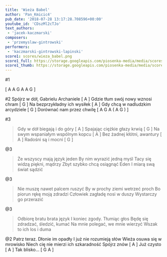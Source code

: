 ```yaml
---
title: 'Wieża Babel'
author: 'Pan_Kmicic4'
pub_date: '2018-07-28 13:17:28.708596+00:00'
youtube_id: 'CDszMl2cTJo'
text_authors:
 - 'jacek-kaczmarski'
composers:
 - 'przemyslaw-gintrowski'
performers:
 - 'kaczmarski-gintrowski-lapinski'
score1: scores/wieza_babel.png
score1_full: https://storage.googleapis.com/piosenka-media/media/scores/wieza_babel.png
score1_thumb: https://storage.googleapis.com/piosenka-media/media/scores/wieza_babel.png.180x0_q85_upscale.png
---
```


#1

[ A  A G A A G ]

#2
Spójrz w dół, Gabrielu Archaniele [ A ]
Gdzie tłum swój nowy wznosi chram [ G ]
Na bezprzykładny ich wysiłek [ A ]
Gdy chcą w nadludzkim arcydziele [ G ]
Dorównać nam przez chwilę [ A G A ( A G ) ]

#3
>Gdy w dół biegają i do góry [ A ]
>Spajając ciężkie głazy krwią [ G ]
>Na swym wspaniałym wspólnym kopcu [ A ]
>Bez żadnej kłótni, awantury [ A ]
>Radośni są i mocni [ G ]

@3
>Że wszyscy mają język jeden
>By nim wyrazić jedną myśl
>Tacy się widzą piękni, mądrzy
>Zbyt szybko chcą osiągnąć Eden
>I miarą swą świat sądzić

@3
>Nie muszę nawet palcem ruszyć
>By w prochy ziemi wetrzeć proch
>Bo piorun rękę moją zdradzi
>Człowiek zagładę nosi w duszy
>Wystarczy go przerazić

@3
>Odbiorę bratu brata język
>I koniec zgody. Tłumiąc głos
>Będę się zdradzać, śledzić, kumać
>Na mnie polegać, we mnie wierzyć
>Wszak to ich los i duma

@2
Patrz teraz. Dłonie im opadły
I już nie rozumieją słów
Wieża osuwa się w mrowisko
Niech cię nie mierzi ich szkaradność
Spójrz znów [ A ]
Już czysto [ A ]
Tak blisko... [ G A ]